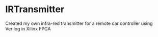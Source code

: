 # IRTransmitter
Created my own infra-red transmitter for a remote car controller using Verilog in Xilinx FPGA
